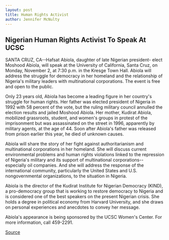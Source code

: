 ```yaml
---
layout: post
title: Human Rights Activist
author: Jennifer McNulty
---
```


## Nigerian Human Rights Activist To Speak At UCSC

SANTA CRUZ, CA--Hafsat Abiola, daughter of late Nigerian president- elect Moshood Abiola, will speak at the University of California, Santa Cruz, on Monday, November 2, at 7:30 p.m. in the Kresge Town Hall. Abiola will address the struggle for democracy in her homeland and the relationship of Nigeria's military leaders with multinational corporations. The event is free and open to the public.

Only 23 years old, Abiola has become a leading figure in her country's struggle for human rights. Her father was elected president of Nigeria in 1992 with 58 percent of the vote, but the ruling military council annulled the election results and jailed Moshood Abiola. Her mother, Kudirat Abiola, mobilized grassroots, student, and women's groups in protest of the imprisonment but was assassinated on the street in 1996, apparently by military agents, at the age of 44. Soon after Abiola's father was released from prison earlier this year, he died of unknown causes.

Abiola will share the story of her fight against authoritarianism and multinational corporations in her homeland. She will discuss current environmental problems and human rights violations linked to the repression of Nigeria's military and its support of multinational corporations--especially oil companies. And she will address the response of the international community, particularly the United States and U.S. nongovernmental organizations, to the situation in Nigeria.

Abiola is the director of the Kudirat Institute for Nigerian Democracy (KIND), a pro-democracy group that is working to restore democracy to Nigeria and is considered one of the best speakers on the present Nigerian crisis. She holds a degree in political economy from Harvard University, and she draws on personal experiences and anecdotes to convey her message.

Abiola's appearance is being sponsored by the UCSC Women's Center. For more information, call 459-2291.

[Source](http://www1.ucsc.edu/news_events/press_releases/archive/98-99/10-98/abiola.htm "Permalink to UC Santa Cruz: Human Rights Activist")
